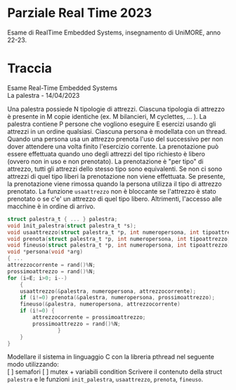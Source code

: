 # Parziale Real Time 2023  
Esame di RealTime Embedded Systems, insegnamento di UniMORE, anno 22-23.  

# Traccia
Esame Real-Time Embedded Systems  
La palestra - 14/04/2023  

Una palestra possiede N tipologie di attrezzi. Ciascuna tipologia di attrezzo è presente in M copie identiche
(ex. M bilancieri, M cyclettes, ... ). La palestra contiene P persone che vogliono eseguire E esercizi usando gli
attrezzi in un ordine qualsiasi. Ciascuna persona è modellata con un thread.
Quando una persona usa un attrezzo prenota l'uso del successivo per non dover attendere una volta finito l'esercizio corrente.
La prenotazione può essere effettuata quando uno degli attrezzi del tipo richiesto è libero (ovvero non in uso
e non prenotato). La prenotazione è "per tipo" di attrezzo, tutti gli attrezzi dello stesso tipo sono equivalenti.
Se non ci sono attrezzi di quel tipo liberi la prenotazione non viene effettuata. Se presente, la prenotazione
viene rimossa quando la persona utilizza il tipo di attrezzo prenotato.
La funzione `usaattrezzo` non è bloccante se l'attrezzo è stato prenotato o se c'e' un attrezzo di quel tipo
libero.
Altrimenti, l'accesso alle macchine è in ordine di arrivo.
```c
struct palestra_t { ... } palestra;
void ìnit_palestra(struct palestra_t *s);
void usaattrezzo(struct palestra_t *p, int numeropersona, int tipoattrezzo);
void prenota(struct palestra_t *p, int numeropersona, int tipoattrezzo);
void fineuso(struct palestra_t *p, int numeropersona, int tipoattrezzo);
void *persona(void *arg)
{ ...
attrezzocorrente = rand()%N;
prossimoattrezzo = rand()%N;
for (i=E; i>0; i--)
    {
    usaattrezzo(&palestra, numeropersona, attrezzocorrente);
    if (i!=0) prenota(&palestra, numeropersona, prossimoattrezzo);
    fineuso(&palestra, numeropersona, attrezzocorrente)
    if (i!=0) {
        attrezzocorrente = prossimoattrezzo;
        prossimoattrezzo = rand()%N;
                }
    }
}
```
Modellare il sistema in linguaggio C con la libreria pthread nel seguente modo utilizzando:  
[ ] semafori [ ] mutex + variabili condition
Scrivere il contenuto della struct `palestra` e le funzioni `init_palestra`, `usaattrezzo`, `prenota`,
`fineuso`.